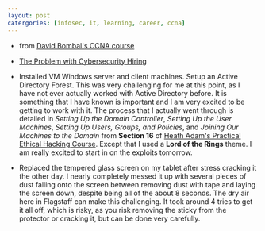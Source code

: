 ```yaml
---
layout: post
catergories: [infosec, it, learning, career, ccna]
---
```


- from [David Bombal's CCNA
  course](https://www.udemy.com/course/complete-networking-fundamentals-course-ccna-start/)

- [The Problem with Cybersecurity
  Hiring](https://danielmiessler.com/blog/the-problem-with-cybersecurity-hiring/)

- Installed VM Windows server and client machines. Setup an Active
  Directory Forest. This was very challenging for me at this point, as
I have not ever actually worked with Active Directory before. It is
something that I have known is important and I am very excited to be
getting to work with it. The process that I actually went through is
detailed in *Setting Up the Domain Controller*, *Setting Up the User
Machines*, *Setting Up Users, Groups, and Policies*, and *Joining Our
Machines to the Domain* from **Section 16** of [Heath Adam's Practical Ethical Hacking
Course](https://www.udemy.com/course/practical-ethical-hacking/learn/lecture/17151532#content).
Except that I used a **Lord of the Rings** theme. I am really excited to
start in on the exploits tomorrow.

- Replaced the tempered glass screen on my tablet after stress cracking
  it the other day. I nearly completely messed it up with several pieces
of dust falling onto the screen between removing dust with tape and laying
the screen down, despite being all of the about 8 seconds. The dry air
here in Flagstaff can make this challenging. It took around 4 tries to get
it all off, which is risky, as you risk removing the sticky from the
protector or cracking it, but can be done very carefully.
